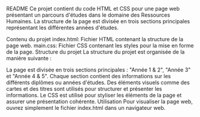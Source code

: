 README
Ce projet contient du code HTML et CSS pour une page web présentant un parcours d'études dans le domaine des Ressources Humaines. La structure de la page est divisée en trois sections principales représentant les différentes années d'études.

Contenu du projet
index.html: Fichier HTML contenant la structure de la page web.
main.css: Fichier CSS contenant les styles pour la mise en forme de la page.
Structure du projet
La structure du projet est organisée de la manière suivante :

La page est divisée en trois sections principales : "Année 1 & 2", "Année 3" et "Année 4 & 5".
Chaque section contient des informations sur les différents diplômes ou années d'études.
Des éléments visuels comme des cartes et des titres sont utilisés pour structurer et présenter les informations.
Le CSS est utilisé pour styliser les éléments de la page et assurer une présentation cohérente.
Utilisation
Pour visualiser la page web, ouvrez simplement le fichier index.html dans un navigateur web.
